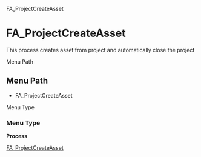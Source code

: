 
FA_ProjectCreateAsset
# FA_ProjectCreateAsset


This process creates asset from project and automatically close the project

Menu Path
## Menu Path



- FA_ProjectCreateAsset

Menu Type
### Menu Type

**Process**


[FA_ProjectCreateAsset](../../functional-guide/process/process-fa_projectcreateasset.md)